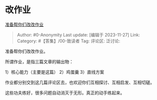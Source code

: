 # 改作业
[准备帮你们改改作业](https://www.zhihu.com/pin/1712580227899957248)

> Author: #0-Anonymity
> Last update: [编辑于 2023-11-27]
> Link:
> Category: #【答集】/00-致读者 
> Tag: 
> 评论区:
> 泛讨论:

准备帮你们改改作业。

所谓作业，是指三篇文章的输出物：

1）核心能力（主要是这篇）
2）鸡蛋羹
3）直线方案

作业都分别交到这几篇评论区去，也欢迎你们互相探讨、互相启发、互相切磋。

这些功夫练好，很多问题自动消灭于无形。真正的动手练起来。
